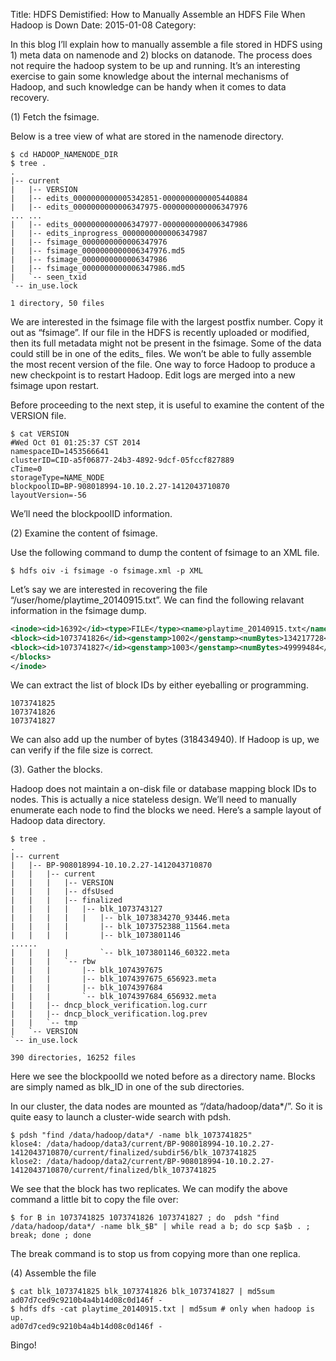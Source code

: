 Title: HDFS Demistified: How to Manually Assemble an HDFS File When Hadoop is Down
Date: 2015-01-08
Category: 

In this blog I’ll explain how to manually assemble a file stored in HDFS using 1) meta data on namenode and 2) blocks on datanode. The process does not require the hadoop system to be up and running. It’s an interesting exercise to gain some knowledge about the internal mechanisms of Hadoop, and such knowledge can be handy when it comes to data recovery.

(1) Fetch the fsimage.

Below is a tree view of what are stored in the namenode directory.

```
$ cd HADOOP_NAMENODE_DIR
$ tree .
.
|-- current
|   |-- VERSION
|   |-- edits_0000000000005342851-0000000000005440884
|   |-- edits_0000000000006347975-0000000000006347976
... ...
|   |-- edits_0000000000006347977-0000000000006347986
|   |-- edits_inprogress_0000000000006347987
|   |-- fsimage_0000000000006347976
|   |-- fsimage_0000000000006347976.md5
|   |-- fsimage_0000000000006347986
|   |-- fsimage_0000000000006347986.md5
|   `-- seen_txid
`-- in_use.lock
 
1 directory, 50 files
```

We are interested in the fsimage file with the largest postfix number. Copy it out as “fsimage”. If our file in the HDFS is recently uploaded or modified, then its full metadata might not be present in the fsimage. Some of the data could still be in one of the edits_ files. We won’t be able to fully assemble the most recent version of the file. One way to force Hadoop to produce a new checkpoint is to restart Hadoop. Edit logs are merged into a new fsimage upon restart.

Before proceeding to the next step, it is useful to examine the content of the VERSION file.

```
$ cat VERSION
#Wed Oct 01 01:25:37 CST 2014
namespaceID=1453566641
clusterID=CID-a5f06877-24b3-4892-9dcf-05fccf827889
cTime=0
storageType=NAME_NODE
blockpoolID=BP-908018994-10.10.2.27-1412043710870
layoutVersion=-56
```

We’ll need the blockpoolID information.

(2) Examine the content of fsimage.

Use the following command to dump the content of fsimage to an XML file.

```
$ hdfs oiv -i fsimage -o fsimage.xml -p XML
```

Let’s say we are interested in recovering the file “/user/home/playtime_20140915.txt”. We can find the following relavant information in the fsimage dump.

```xml
<inode><id>16392</id><type>FILE</type><name>playtime_20140915.txt</name><replication>2</replication><mtime>1412052903661</mtime><atime>1418937665301</atime><perferredBlockSize>134217728</perferredBlockSize><permission>wdong:supergroup:rw-r--r--</permission><blocks><block><id>1073741825</id><genstamp>1001</genstamp><numBytes>134217728</numBytes></block>
<block><id>1073741826</id><genstamp>1002</genstamp><numBytes>134217728</numBytes></block>
<block><id>1073741827</id><genstamp>1003</genstamp><numBytes>49999484</numBytes></block>
</blocks>
</inode>
```

We can extract the list of block IDs by either eyeballing or programming.

```
1073741825
1073741826
1073741827
```

We can also add up the number of bytes (318434940). If Hadoop is up, we can verify if the file size is correct.

(3). Gather the blocks.

Hadoop does not maintain a on-disk file or database mapping block IDs to nodes. This is actually a nice stateless design. We’ll need to manually enumerate each node to find the blocks we need. Here’s a sample layout of Hadoop data directory.

```
$ tree .
.
|-- current
|   |-- BP-908018994-10.10.2.27-1412043710870
|   |   |-- current
|   |   |   |-- VERSION
|   |   |   |-- dfsUsed
|   |   |   |-- finalized
|   |   |   |   |-- blk_1073743127
|   |   |   |   |   |-- blk_1073834270_93446.meta
|   |   |   |       |-- blk_1073752388_11564.meta
|   |   |   |       |-- blk_1073801146
......
|   |   |   |       `-- blk_1073801146_60322.meta
|   |   |   `-- rbw
|   |   |       |-- blk_1074397675
|   |   |       |-- blk_1074397675_656923.meta
|   |   |       |-- blk_1074397684
|   |   |       `-- blk_1074397684_656932.meta
|   |   |-- dncp_block_verification.log.curr
|   |   |-- dncp_block_verification.log.prev
|   |   `-- tmp
|   `-- VERSION
`-- in_use.lock
 
390 directories, 16252 files
```

Here we see the blockpoolId we noted before as a directory name. Blocks are simply named as blk_ID in one of the sub directories.

In our cluster, the data nodes are mounted as “/data/hadoop/data*/”. So it is quite easy to launch a cluster-wide search with pdsh.

```
$ pdsh "find /data/hadoop/data*/ -name blk_1073741825"
klose4: /data/hadoop/data3/current/BP-908018994-10.10.2.27-1412043710870/current/finalized/subdir56/blk_1073741825
klose2: /data/hadoop/data2/current/BP-908018994-10.10.2.27-1412043710870/current/finalized/blk_1073741825
```

We see that the block has two replicates. We can modify the above command a little bit to copy the file over:

```
$ for B in 1073741825 1073741826 1073741827 ; do  pdsh "find /data/hadoop/data*/ -name blk_$B" | while read a b; do scp $a$b . ; break; done ; done
```

The break command is to stop us from copying more than one replica.

(4) Assemble the file

```
$ cat blk_1073741825 blk_1073741826 blk_1073741827 | md5sum
ad07d7ced9c9210b4a4b14d08c0d146f -
$ hdfs dfs -cat playtime_20140915.txt | md5sum # only when hadoop is up.
ad07d7ced9c9210b4a4b14d08c0d146f -
```

Bingo!
